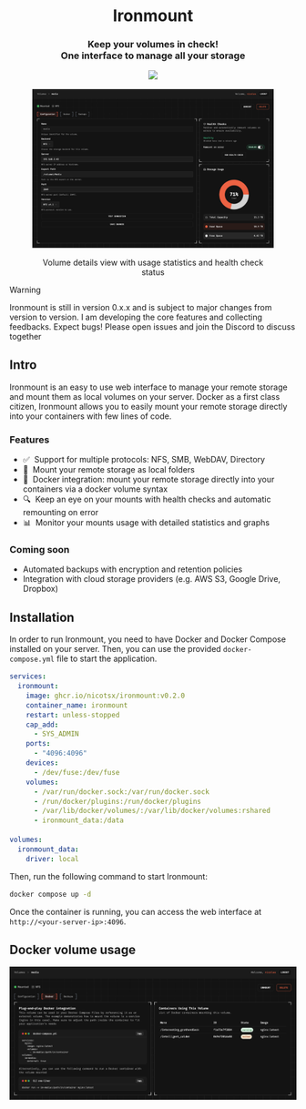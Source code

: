 <div align="center">
  <h1>Ironmount</h1>
  <h3>Keep your volumes in check!<br />One interface to manage all your storage</h3>
  <a href="https://github.com/nicotsx/ironmount/blob/main/LICENSE">
    <img src="https://img.shields.io/github/license/nicotsx/ironmount" />
  </a>
  <br />
  <figure>
    <img src="https://github.com/nicotsx/ironmount/blob/main/screenshots/volume-details.png?raw=true" alt="Demo" />
    <figcaption>
      <p align="center">
        Volume details view with usage statistics and health check status
      </p>
    </figcaption>
  </figure>
</div>

> [!WARNING]  
> Ironmount is still in version 0.x.x and is subject to major changes from version to version. I am developing the core features and collecting feedbacks. Expect bugs! Please open issues and join the Discord to discuss together

## Intro

Ironmount is an easy to use web interface to manage your remote storage and mount them as local volumes on your server. Docker as a first class citizen, Ironmount allows you to easily mount your remote storage directly into your containers with few lines of code.

### Features

- ✅&nbsp; Support for multiple protocols: NFS, SMB, WebDAV, Directory
- 📡&nbsp; Mount your remote storage as local folders
- 🐳&nbsp; Docker integration: mount your remote storage directly into your containers via a docker volume syntax
- 🔍&nbsp; Keep an eye on your mounts with health checks and automatic remounting on error
- 📊&nbsp; Monitor your mounts usage with detailed statistics and graphs

### Coming soon

- Automated backups with encryption and retention policies
- Integration with cloud storage providers (e.g. AWS S3, Google Drive, Dropbox)

## Installation

In order to run Ironmount, you need to have Docker and Docker Compose installed on your server. Then, you can use the provided `docker-compose.yml` file to start the application.

```yaml
services:
  ironmount:
    image: ghcr.io/nicotsx/ironmount:v0.2.0
    container_name: ironmount
    restart: unless-stopped
    cap_add:
      - SYS_ADMIN
    ports:
      - "4096:4096"
    devices:
      - /dev/fuse:/dev/fuse
    volumes:
      - /var/run/docker.sock:/var/run/docker.sock
      - /run/docker/plugins:/run/docker/plugins
      - /var/lib/docker/volumes/:/var/lib/docker/volumes:rshared
      - ironmount_data:/data

volumes:
  ironmount_data:
    driver: local
```

Then, run the following command to start Ironmount:

```bash
docker compose up -d
```

Once the container is running, you can access the web interface at `http://<your-server-ip>:4096`.

## Docker volume usage

![Preview](https://github.com/nicotsx/ironmount/blob/main/screenshots/docker-instructions.png?raw=true)
